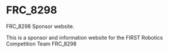 # FRC_8298
FRC_8298 Sponsor website.

This is a sponsor and information website for the FIRST Robotics Competition Team FRC_8298

